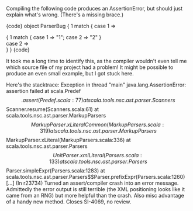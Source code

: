 Compiling the following code produces an AssertionError, but should just explain what's wrong. (There's a missing brace.)

{code}
object ParserBug {
  1 match {
          case 1 =>
            <div>
                { 1 match { case 1 => "1"; case 2 => "2" }
            </div>
          case 2 =>
            <div/>
        }
}
{code}

It took me a long time to identify this, as the compiler wouldn't even tell me which source file of my project had a problem! It might be possible to produce an even small example, but I got stuck here.

Here's the stacktrace:
Exception in thread "main" java.lang.AssertionError: assertion failed
	at scala.Predef$$.assert(Predef.scala:77)
	at scala.tools.nsc.ast.parser.Scanners$$Scanner.resume(Scanners.scala:61)
	at scala.tools.nsc.ast.parser.MarkupParsers$$MarkupParser.xLiteralCommon(MarkupParsers.scala:319)
	at scala.tools.nsc.ast.parser.MarkupParsers$$MarkupParser.xLiteral(MarkupParsers.scala:336)
	at scala.tools.nsc.ast.parser.Parsers$$UnitParser.xmlLiteral(Parsers.scala:133)
	at scala.tools.nsc.ast.parser.Parsers$$Parser.simpleExpr(Parsers.scala:1283)
	at scala.tools.nsc.ast.parser.Parsers$$Parser.prefixExpr(Parsers.scala:1260)
[...]
(In r23734) Turned an assert/compiler crash into an error message.
Admittedly the error output is still terrible (the XML positioning
looks like it came from an RNG) but more helpful than the crash.
Also misc advantage of a handy new method.  Closes SI-4069, no review.
